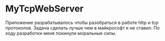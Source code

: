 # MyTcpWebServer
Приложение разрабатывалось чтобы разобраться в работе http и tcp протоколов.
Задача сделать лучше чем в майкрософт я не ставил.
По ходу разработки меня покинули моральные силы.
